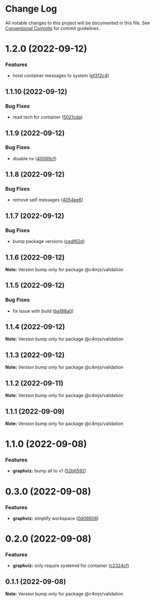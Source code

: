 # Change Log

All notable changes to this project will be documented in this file.
See [Conventional Commits](https://conventionalcommits.org) for commit guidelines.

# 1.2.0 (2022-09-12)


### Features

* hoist container messages to system ([ef312c4](https://github.com/c4mjs/c4mjs/commit/ef312c46a9ba419eac57c0cab1d8b1775b0e94f3))





## 1.1.10 (2022-09-12)


### Bug Fixes

* read tech for container ([5021cda](https://github.com/c4mjs/c4mjs/commit/5021cda02dc7ecd86cf6b82eb543e236c5d64477))





## 1.1.9 (2022-09-12)


### Bug Fixes

* disable nx ([40089cf](https://github.com/c4mjs/c4mjs/commit/40089cf787b203cfc042b8d9859229502080ad3e))





## 1.1.8 (2022-09-12)


### Bug Fixes

* remove self messages ([4054ee6](https://github.com/c4mjs/c4mjs/commit/4054ee6d1d9b3981fc9249c8e9bc440565c2cdcf))





## 1.1.7 (2022-09-12)


### Bug Fixes

* bump package versions ([cedf62d](https://github.com/c4mjs/c4mjs/commit/cedf62d0fccc953d294455526920ce0a82e9c444))





## 1.1.6 (2022-09-12)

**Note:** Version bump only for package @c4mjs/validation





## 1.1.5 (2022-09-12)


### Bug Fixes

* fix issue with build ([ba188a0](https://github.com/c4mjs/c4mjs/commit/ba188a01bcc9f6e628e29ce7b59a3aea4828efd3))





## 1.1.4 (2022-09-12)

**Note:** Version bump only for package @c4mjs/validation





## 1.1.3 (2022-09-12)

**Note:** Version bump only for package @c4mjs/validation





## 1.1.2 (2022-09-11)

**Note:** Version bump only for package @c4mjs/validation





## 1.1.1 (2022-09-09)

**Note:** Version bump only for package @c4mjs/validation





# 1.1.0 (2022-09-08)


### Features

* **graphviz:** bump all to v1 ([52b6592](https://github.com/c4mjs/c4mjs/commit/52b65923d4e87b84f2b5785cc72f0beed318b15f))





# 0.3.0 (2022-09-08)


### Features

* **graphviz:** simplify workspace ([0d06606](https://github.com/c4mjs/c4mjs/commit/0d06606c63ecb25430e1912ca7f90cd102df8e06))





# 0.2.0 (2022-09-08)


### Features

* **graphviz:** only require systemid for container ([c2324cf](https://github.com/c4mjs/c4mjs/commit/c2324cfa17912ef1b5a6b770dad5aa66a2a88fc1))





## 0.1.1 (2022-09-08)

**Note:** Version bump only for package @c4mjs/validation
